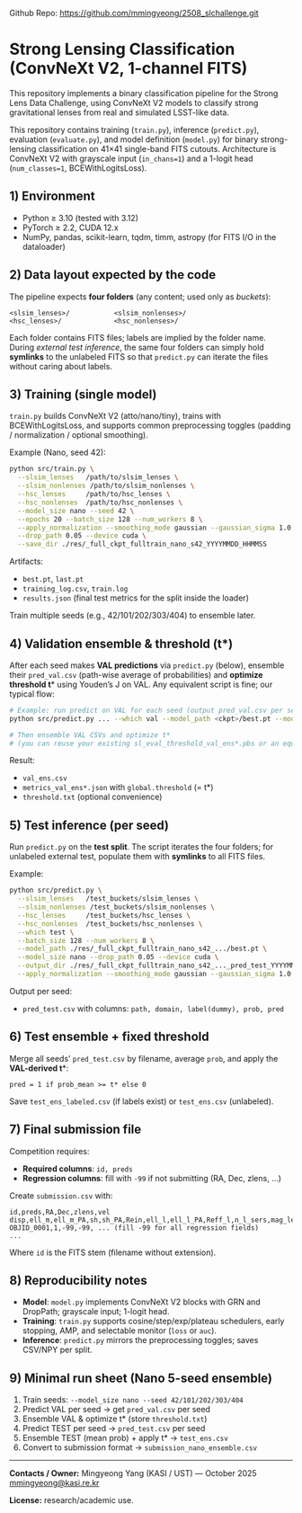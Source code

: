 Github Repo: https://github.com/mmingyeong/2508_slchallenge.git

# Strong Lensing Classification (ConvNeXt V2, 1-channel FITS)

This repository implements a binary classification pipeline for the Strong Lens Data Challenge, using ConvNeXt V2 models to classify strong gravitational lenses from real and simulated LSST-like data.

This repository contains training (`train.py`), inference (`predict.py`), evaluation (`evaluate.py`), and model definition (`model.py`) for binary strong-lensing classification on 41×41 single-band FITS cutouts.
Architecture is ConvNeXt V2 with grayscale input (`in_chans=1`) and a 1-logit head (`num_classes=1`, BCEWithLogitsLoss).

## 1) Environment

* Python ≥ 3.10 (tested with 3.12)
* PyTorch ≥ 2.2, CUDA 12.x
* NumPy, pandas, scikit-learn, tqdm, timm, astropy (for FITS I/O in the dataloader)


## 2) Data layout expected by the code

The pipeline expects **four folders** (any content; used only as *buckets*):

```
<slsim_lenses>/           <slsim_nonlenses>/
<hsc_lenses>/             <hsc_nonlenses>/
```

Each folder contains FITS files; labels are implied by the folder name.
During *external test inference*, the same four folders can simply hold **symlinks** to the unlabeled FITS so that `predict.py` can iterate the files without caring about labels.

## 3) Training (single model)

`train.py` builds ConvNeXt V2 (atto/nano/tiny), trains with BCEWithLogitsLoss, and supports common preprocessing toggles (padding / normalization / optional smoothing).

Example (Nano, seed 42):

```bash
python src/train.py \
  --slsim_lenses   /path/to/slsim_lenses \
  --slsim_nonlenses /path/to/slsim_nonlenses \
  --hsc_lenses     /path/to/hsc_lenses \
  --hsc_nonlenses  /path/to/hsc_nonlenses \
  --model_size nano --seed 42 \
  --epochs 20 --batch_size 128 --num_workers 8 \
  --apply_normalization --smoothing_mode gaussian --gaussian_sigma 1.0 \
  --drop_path 0.05 --device cuda \
  --save_dir ./res/_full_ckpt_fulltrain_nano_s42_YYYYMMDD_HHMMSS
```

Artifacts:

* `best.pt`, `last.pt`
* `training_log.csv`, `train.log`
* `results.json` (final test metrics for the split inside the loader)

Train multiple seeds (e.g., 42/101/202/303/404) to ensemble later.

## 4) Validation ensemble & threshold (t*)

After each seed makes **VAL predictions** via `predict.py` (below), ensemble their `pred_val.csv` (path-wise average of probabilities) and **optimize threshold t*** using Youden’s J on VAL. Any equivalent script is fine; our typical flow:

```bash
# Example: run predict on VAL for each seed (output pred_val.csv per seed)
python src/predict.py ... --which val --model_path <ckpt>/best.pt --model_size nano --output_dir <ckpt>_pred_val_YYYYMMDD_HHMMSS --apply_normalization --smoothing_mode gaussian --gaussian_sigma 1.0

# Then ensemble VAL CSVs and optimize t*
# (you can reuse your existing sl_eval_threshold_val_ens*.pbs or an equivalent script)
```

Result:

* `val_ens.csv`
* `metrics_val_ens*.json` with `global.threshold` (= t*)
* `threshold.txt` (optional convenience)

## 5) Test inference (per seed)

Run `predict.py` on the **test split**. The script iterates the four folders; for unlabeled external test, populate them with **symlinks** to all FITS files.

Example:

```bash
python src/predict.py \
  --slsim_lenses   /test_buckets/slsim_lenses \
  --slsim_nonlenses /test_buckets/slsim_nonlenses \
  --hsc_lenses     /test_buckets/hsc_lenses \
  --hsc_nonlenses  /test_buckets/hsc_nonlenses \
  --which test \
  --batch_size 128 --num_workers 8 \
  --model_path ./res/_full_ckpt_fulltrain_nano_s42_.../best.pt \
  --model_size nano --drop_path 0.05 --device cuda \
  --output_dir ./res/_full_ckpt_fulltrain_nano_s42_..._pred_test_YYYYMMDD_HHMMSS \
  --apply_normalization --smoothing_mode gaussian --gaussian_sigma 1.0
```

Output per seed:

* `pred_test.csv` with columns: `path, domain, label(dummy), prob, pred`

## 6) Test ensemble + fixed threshold

Merge all seeds’ `pred_test.csv` by filename, average `prob`, and apply the **VAL-derived t***:

```text
pred = 1 if prob_mean >= t* else 0
```

Save `test_ens_labeled.csv` (if labels exist) or `test_ens.csv` (unlabeled).

## 7) Final submission file

Competition requires:

* **Required columns**: `id, preds`
* **Regression columns**: fill with `-99` if not submitting (RA, Dec, zlens, …)

Create `submission.csv` with:

```
id,preds,RA,Dec,zlens,vel disp,ell_m,ell_m_PA,sh,sh_PA,Rein,ell_l,ell_l_PA,Reff_l,n_l_sers,mag_lens_g,mag_lens_r,mag_lens_i,mag_lens_z,mag_lens_y,zsrc,srcx,srcy,mag_src_g,mag_src_r,mag_src_i,mag_src_z,mag_src_y,ell_s,ell_s_PA,Reff_s,n_s_sers
OBJID_0001,1,-99,-99, ... (fill -99 for all regression fields)
...
```

Where `id` is the FITS stem (filename without extension).

## 8) Reproducibility notes

* **Model**: `model.py` implements ConvNeXt V2 blocks with GRN and DropPath; grayscale input; 1-logit head.
* **Training**: `train.py` supports cosine/step/exp/plateau schedulers, early stopping, AMP, and selectable monitor (`loss` or `auc`).
* **Inference**: `predict.py` mirrors the preprocessing toggles; saves CSV/NPY per split.

## 9) Minimal run sheet (Nano 5-seed ensemble)

1. Train seeds: `--model_size nano --seed 42/101/202/303/404`
2. Predict VAL per seed → get `pred_val.csv` per seed
3. Ensemble VAL & optimize t* (store `threshold.txt`)
4. Predict TEST per seed → `pred_test.csv` per seed
5. Ensemble TEST (mean prob) + apply t* → `test_ens.csv`
6. Convert to submission format → `submission_nano_ensemble.csv`

---

**Contacts / Owner:**
Mingyeong Yang (KASI / UST) — October 2025 mmingyeong@kasi.re.kr

**License:** research/academic use.
